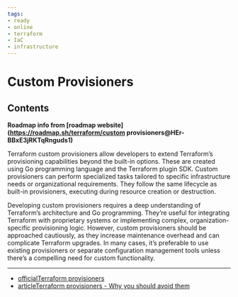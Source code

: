 ```yaml
---
tags:
- ready
- online
- terraform
- IaC
- infrastructure
---
```


# Custom Provisioners

## Contents

__Roadmap info from [roadmap website](<https://roadmap.sh/terraform/custom> provisioners@HEr-BBxE3jRKTqRnguds1)__

Terraform custom provisioners allow developers to extend Terraform’s provisioning capabilities beyond the built-in options. These are created using Go programming language and the Terraform plugin SDK. Custom provisioners can perform specialized tasks tailored to specific infrastructure needs or organizational requirements. They follow the same lifecycle as built-in provisioners, executing during resource creation or destruction.

Developing custom provisioners requires a deep understanding of Terraform’s architecture and Go programming. They’re useful for integrating Terraform with proprietary systems or implementing complex, organization-specific provisioning logic. However, custom provisioners should be approached cautiously, as they increase maintenance overhead and can complicate Terraform upgrades. In many cases, it’s preferable to use existing provisioners or separate configuration management tools unless there’s a compelling need for custom functionality.

---

- [officialTerraform provisioners](https://developer.hashicorp.com/terraform/language/resources/provisioners/syntax)
- [articleTerraform provisioners - Why you should avoid them](https://spacelift.io/blog/terraform-provisioners)

